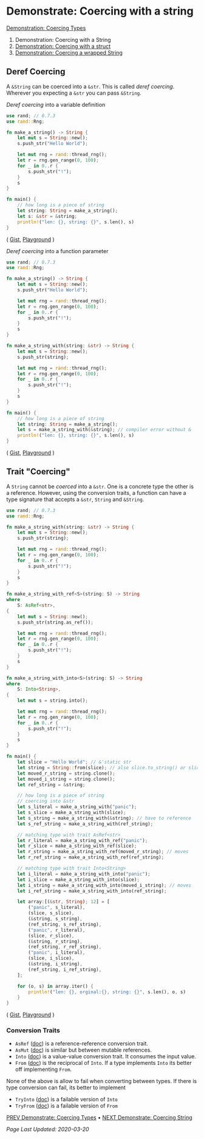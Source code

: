 
# Demonstrate: Coercing with a string

[Demonstration: Coercing Types][demonstrate-coercing-types]
1. Demonstration: Coercing with a String
2. [Demonstration: Coercing with a struct][demonstrate-coercing-struct]
3. [Demonstration: Coercing a wrapped String][demonstrate-coercing-wrapped-string]

## Deref Coercing

A `&String` can be coerced into a `&str`.
This is called _deref coercing_.
Wherever you expecting a `&str`
you can pass `&String`.

_Deref coercing_ into a variable definition

```rust
use rand; // 0.7.3
use rand::Rng;

fn make_a_string() -> String {
    let mut s = String::new();
    s.push_str("Hello World");

    let mut rng = rand::thread_rng();
    let r = rng.gen_range(0, 100);
    for _ in 0..r {
        s.push_str("!");
    }
    s
}

fn main() {
    // how long is a piece of string
    let string: String = make_a_string();
    let s: &str = &string;
    println!("len: {}, string: {}", s.len(), s)
}
```
(
[Gist](https://gist.github.com/NebulaFox/7c51a2127c0ea745f385687202a04a12),
[Playground](https://play.rust-lang.org/?version=stable&mode=debug&edition=2018&gist=7c51a2127c0ea745f385687202a04a12)
)

_Deref coercing_ into a function parameter

```rust
use rand; // 0.7.3
use rand::Rng;

fn make_a_string() -> String {
    let mut s = String::new();
    s.push_str("Hello World");

    let mut rng = rand::thread_rng();
    let r = rng.gen_range(0, 100);
    for _ in 0..r {
        s.push_str("!");
    }
    s
}

fn make_a_string_with(string: &str) -> String {
    let mut s = String::new();
    s.push_str(string);

    let mut rng = rand::thread_rng();
    let r = rng.gen_range(0, 100);
    for _ in 0..r {
        s.push_str("!");
    }
    s
}

fn main() {
    // how long is a piece of string
    let string: String = make_a_string();
    let s = make_a_string_with(&string); // compiler error without &
    println!("len: {}, string: {}", s.len(), s)
}
```
(
[Gist](https://gist.github.com/NebulaFox/e18b981cdc36b7323758854b87a0a373),
[Playground](https://play.rust-lang.org/?version=stable&mode=debug&edition=2018&gist=e18b981cdc36b7323758854b87a0a373)
)

## Trait "Coercing"

A `String` cannot be _coerced_ into a `&str`.
One is a concrete type the other is a reference.
However, using the conversion traits, a function can have a type signature
that accepts a `&str`, `String` and `&String`.

```rust
use rand; // 0.7.3
use rand::Rng;

fn make_a_string_with(string: &str) -> String {
    let mut s = String::new();
    s.push_str(string);

    let mut rng = rand::thread_rng();
    let r = rng.gen_range(0, 100);
    for _ in 0..r {
        s.push_str("!");
    }
    s
}

fn make_a_string_with_ref<S>(string: S) -> String
where
    S: AsRef<str>,
{
    let mut s = String::new();
    s.push_str(string.as_ref());

    let mut rng = rand::thread_rng();
    let r = rng.gen_range(0, 100);
    for _ in 0..r {
        s.push_str("!");
    }
    s
}

fn make_a_string_with_into<S>(string: S) -> String
where
    S: Into<String>,
{
    let mut s = string.into();

    let mut rng = rand::thread_rng();
    let r = rng.gen_range(0, 100);
    for _ in 0..r {
        s.push_str("!");
    }
    s
}

fn main() {
    let slice = "Hello World"; // &'static str
    let string = String::from(slice); // also slice.to_string() or slice.to_owned()
    let moved_r_string = string.clone();
    let moved_i_string = string.clone();
    let ref_string = &string;

    // how long is a piece of string
    // coercing into &str
    let s_literal = make_a_string_with("panic");
    let s_slice = make_a_string_with(slice);
    let s_string = make_a_string_with(&string); // have to reference
    let s_ref_string = make_a_string_with(ref_string);

    // matching type with trait AsRef<str>
    let r_literal = make_a_string_with_ref("panic");
    let r_slice = make_a_string_with_ref(slice);
    let r_string = make_a_string_with_ref(moved_r_string); // moves
    let r_ref_string = make_a_string_with_ref(ref_string);

    // matching type with trait Into<String>
    let i_literal = make_a_string_with_into("panic");
    let i_slice = make_a_string_with_into(slice);
    let i_string = make_a_string_with_into(moved_i_string); // moves
    let i_ref_string = make_a_string_with_into(ref_string);

    let array:[(&str, String); 12] = [
        ("panic", s_literal),
        (slice, s_slice),
        (&string, s_string),
        (ref_string, s_ref_string),
        ("panic", r_literal),
        (slice, r_slice),
        (&string, r_string),
        (ref_string, r_ref_string),
        ("panic", i_literal),
        (slice, i_slice),
        (&string, i_string),
        (ref_string, i_ref_string),
    ];

    for (o, s) in array.iter() {
        println!("len: {}, orginal:{}, string: {}", s.len(), o, s)
    }
}
```
(
[Gist](https://gist.github.com/NebulaFox/2faa580ae76bd1e008a31ec2952b82cd),
[Playground](https://play.rust-lang.org/?version=stable&mode=debug&edition=2018&gist=2faa580ae76bd1e008a31ec2952b82cd)
)

### Conversion Traits

* `AsRef` ([doc][as-ref]) is a reference-reference conversion trait.
* `AsMut` ([doc][as-mut]) is similar but between mutable references.
* `Into` ([doc][into]) is a value-value conversion trait.
It consumes the input value.
* `From` ([doc][from]) is the reciprocal of `Into`.
  If a type implements `Into` its better off implementing `From`.

None of the above is allow to fail when converting between types.
If there is type conversion can fail, its better to implement

* `TryInto` ([doc][try-into]) is a failable version of `Into`
* `TryFrom` ([doc][try-from]) is a failable version of `From`

[PREV Demonstrate: Coercing Types][demonstrate-coercing-types] •
[NEXT Demonstrate: Coercing String][demonstrate-coercing-struct]

_Page Last Updated: 2020-03-20_

[from]: https://doc.rust-lang.org/std/convert/trait.From.html
[into]: https://doc.rust-lang.org/std/convert/trait.Into.html
[as-ref]: https://doc.rust-lang.org/std/convert/trait.AsRef.html
[as-mut]: https://doc.rust-lang.org/std/convert/trait.AsMut.html
[try-into]: https://doc.rust-lang.org/std/convert/trait.TryInto.html
[try-from]: https://doc.rust-lang.org/std/convert/trait.TryFrom.html

[demonstrate-coercing-types]: ./pages/Demonstrate-Coercing_Types.md
[demonstrate-coercing-string]: ./pages/Demonstrate-Coercing_Types/Demonstrate-Coercing_string.md
[demonstrate-coercing-struct]: ./pages/Demonstrate-Coercing_Types/Demonstrate-Coercing_struct.md
[demonstrate-coercing-wrapped-string]: ./pages/Demonstrate-Coercing_Types/Demonstrate-Coercing_wrapped_string.md